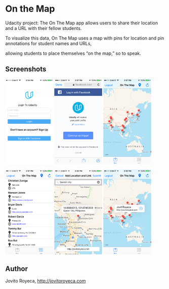 # On the Map 

Udacity project: The On The Map app allows users to share their location and a URL with their fellow students.

To visualize this data, On The Map uses a map with pins for location and pin annotations for student names and URLs,

allowing students to place themselves “on the map,” so to speak. 

## Screenshots
<img src="screenshots/IMG_01.png" width="30%" height="auto"/>
<img src="screenshots/IMG_02.png" width="30%" height="auto"/>
<img src="screenshots/IMG_03.png" width="30%" height="auto"/>
<p/>
<img src="screenshots/IMG_04.png" width="30%" height="auto"/>
<img src="screenshots/IMG_05.png" width="30%" height="auto"/>
<img src="screenshots/IMG_06.png" width="30%" height="auto"/>

## Author
Jovito Royeca, http://jovitoroyeca.com
